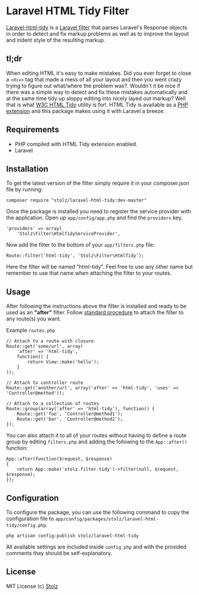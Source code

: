 # Laravel HTML Tidy Filter

[Laravel-html-tidy](https://github.com/Stolz/laravel-html-tidy) is a [Laravel filter](http://laravel.com/docs/routing#route-filters) that parses Laravel's Response objects in order to detect and fix markup problems as well as to improve the layout and indent style of the resulting markup.

## tl;dr
When editing HTML it's easy to make mistakes. Did you ever forget to close a `<div>` tag that made a mess of all your layout and then you went crazy trying to figure out what/where the problem was?. Wouldn't it be nice if there was a simple way to detect and fix these mistakes automatically and at the same time tidy up sloppy editing into nicely layed out markup? Well that is what [W3C HTML Tidy](http://www.w3.org/People/Raggett/tidy/) utility is for!. HTML Tidy is available as a [PHP extension](http://www.php.net/manual/en/book.tidy.php) and this package makes using it with Laravel a breeze.


## Requirements

- PHP compiled with HTML Tidy extension enabled.
- Laravel

## Installation

To get the latest version of the filter simply require it in your composer.json file by running:

	composer require "stolz/laravel-html-tidy:dev-master"

Once the package is installed you need to register the service provider with the application. Open up `app/config/app.php` and find the `providers` key.

	'providers' => array(
		'Stolz\Filter\HtmlTidyServiceProvider',

Now add the filter to the bottom of your `app/filters.php` file:

	Route::filter('html-tidy', 'Stolz\Filter\HtmlTidy');

Here the filter will be named "html-tidy". Feel free to use any other name but remember to use that name when attaching the filter to your routes.


## Usage

After following the instructions above the filter is installed and ready to be used as an **"after"** filter. Follow [standard procedure](http://laravel.com/docs/routing#route-filters) to attach the filter to any route(s) you want.

Example `routes.php`

	// Attach to a route with closure
	Route::get('some/url', array(
		'after' => 'html-tidy',
		function() {
			return View::make('hello');
		}
	));

	// Attach to controller route
	Route::get('another/url', array('after' => 'html-tidy', 'uses' => 'Controller@method'));

	// Attach to a collection of routes
	Route::group(array('after' => 'html-tidy'), function() {
		Route::get('foo', 'Controller@method1');
		Route::get('bar', 'Controller@method2');
	});

You can also attach it to all of your routes without having to define a route group by editing `filters.php` and adding the following to the `App::after()` function:

	App::after(function($request, $response)
	{
		return App::make('stolz.filter.tidy')->filter(null, $request, $response);
	});


## Configuration

To configure the package, you can use the following command to copy the configuration file to `app/config/packages/stolz/laravel-html-tidy/config.php`.

	php artisan config:publish stolz/laravel-html-tidy

All available settings are included inside `config.php` and with the provided comments they should be self-explanatory.

## License

MIT License
(c) [Stolz](https://github.com/Stolz)
